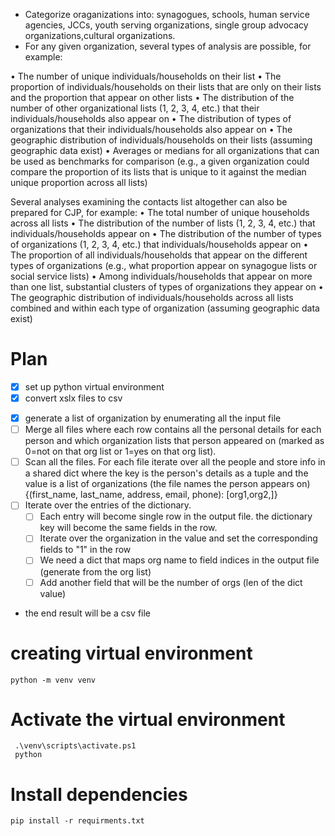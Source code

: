 * Categorize oraganizations into: synagogues, schools, human service agencies, JCCs, youth 
  serving organizations, single group advocacy organizations,cultural organizations.
* For any given organization, several types of analysis are possible, for example:

 • The number of unique individuals/households on their list
 • The proportion of individuals/households on their lists that are only on their lists and the 
 proportion that appear on other lists
 • The distribution of the number of other organizational lists (1, 2, 3, 4, etc.) that their 
 individuals/households also appear on
 • The distribution of types of organizations that their individuals/households also appear on
 • The geographic distribution of individuals/households on their lists (assuming geographic 
 data exist)
 • Averages or medians for all organizations that can be used as benchmarks for comparison (e.g.,
 a given organization could compare the proportion of its lists that is unique to it against the
 median unique proportion across all lists)
 
Several analyses examining the contacts list altogether can also be prepared for CJP, for example:
 • The total number of unique households across all lists
 • The distribution of the number of lists (1, 2, 3, 4, etc.) that individuals/households appear on
 • The distribution of the number of types of organizations (1, 2, 3, 4, etc.) that 
 individuals/households appear on
 • The proportion of all individuals/households that appear on the different types of 
 organizations (e.g., what proportion appear on synagogue lists or social service lists)
 • Among individuals/households that appear on more than one list, substantial clusters of types 
 of organizations they appear on
 • The geographic distribution of individuals/households across all lists combined and within 
 each type of organization (assuming geographic data exist)
# Plan
* [x] set up python virtual environment
* [x] convert xslx files to csv
- [x] generate a list of organization by enumerating all the input file
- [ ] Merge all files where each row contains all the personal details for each person and 
 which organization lists that person appeared on (marked as 0=not on that org list or 1=yes on 
  that org list). 
- [ ] Scan all the files. For each file iterate over all the people and store info in a shared dict 
  where the key is the person's details as a tuple and the value is a list of organizations (the 
  file names the person appears on)  
{(first_name, last_name, address, email, phone): [org1,org2,]}
- [ ] Iterate over the entries of the dictionary. 
  - [ ] Each entry will become single row in the output file. the dictionary key will become the 
    same fields in the row. 
  - [ ] Iterate over the organization in the value and set the corresponding fields to "1" in 
    the row
  - [ ] We need a dict that maps org name to field indices in the output file (generate from the 
    org list)
  - [ ] Add another field that will be the number of orgs (len of the dict value)
- the end result will be a csv file 

# creating virtual environment
 ```
 python -m venv venv
 ```
# Activate the virtual environment
```
 .\venv\scripts\activate.ps1
 python
```
# Install dependencies
```
pip install -r requirments.txt
```
